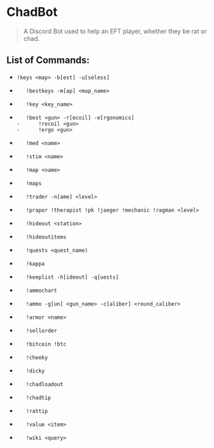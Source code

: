 # ChadBot
> A Discord Bot used to help an EFT player, whether they be rat or chad.
 
## List of Commands:
-     !keys <map> -b[est] -u[seless]
-        !bestkeys -m[ap] <map_name>
-        !key <key_name> 
-        !best <gun> -r[ecoil] -e[rgonomics]
      -      !recoil <gun>
      -      !ergo <gun>
-        !med <name>
-        !stim <name>
-        !map <name>
-        !maps
-        !trader -n[ame] <level> 
-        !prapor !therapist !pk !jaeger !mechanic !ragman <level> 
-        !hideout <station>
-        !hideoutitems
-        !quests <quest_name)
-        !kappa
-        !keeplist -h[ideout] -q[uests]
-        !ammochart
-        !ammo -g[un] <gun_name> -c[aliber] <round_caliber>
-        !armor <name>
-        !sellorder
-        !bitcoin !btc 
        
-        !cheeky 
-        !dicky
-        !chadloadout
-        !chadtip
-        !rattip
-        !value <item>
-        !wiki <query>

